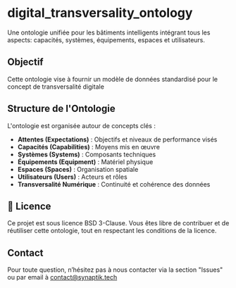 # digital_transversality_ontology

Une ontologie unifiée pour les bâtiments intelligents intégrant tous les aspects: capacités, systèmes, équipements, espaces et utilisateurs.

##  Objectif

Cette ontologie vise à fournir un modèle de données standardisé pour le concept de transversalité digitale

##  Structure de l'Ontologie

L'ontologie est organisée autour de concepts clés :
- **Attentes (Expectations)** : Objectifs et niveaux de performance visés
- **Capacités (Capabilities)** : Moyens mis en œuvre
- **Systèmes (Systems)** : Composants techniques
- **Équipements (Equipment)** : Matériel physique
- **Espaces (Spaces)** : Organisation spatiale
- **Utilisateurs (Users)** : Acteurs et rôles
- **Transversalité Numérique** : Continuité et cohérence des données



## 📄 Licence

Ce projet est sous licence BSD 3-Clause. Vous êtes libre de contribuer et de réutiliser cette ontologie, tout en respectant les conditions de la licence.


## Contact
Pour toute question, n’hésitez pas à nous contacter via la section "Issues" ou par email à contact@synaptik.tech



